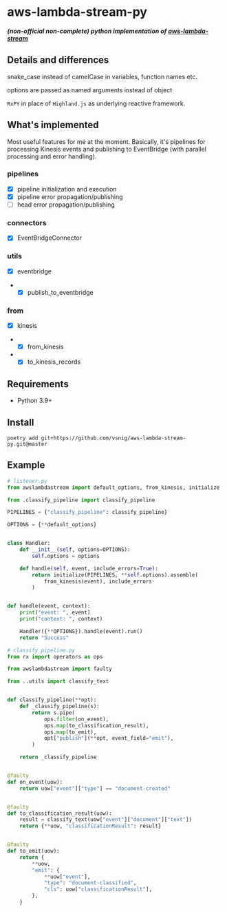 # aws-lambda-stream-py

**_(non-official non-complete) python implementation of [aws-lambda-stream](https://github.com/jgilbert01/aws-lambda-stream)_**

## Details and differences
snake_case instead of camelCase in variables, function names etc. 

options are passed as named arguments instead of object

`RxPY` in place of `Highland.js` as underlying reactive framework.

## What's implemented
Most useful features for me at the moment. Basically, it's pipelines for processing Kinesis events and publishing to EventBridge (with parallel processing and error handling).
### pipelines
 - [x]  pipeline initialization and execution
 - [x]  pipeline error propagation/publishing
 - [ ]  head error propagation/publishing

### connectors
- [x] EventBridgeConnector

### utils
- [x] eventbridge
- - [x]   publish_to_eventbridge

### from
- [x]  kinesis
- - [x] from_kinesis
- - [x] to_kinesis_records

## Requirements
- Python 3.9+

## Install
`poetry add git+https://github.com/vsnig/aws-lambda-stream-py.git@master`

## Example

```python
# listener.py
from awslambdastream import default_options, from_kinesis, initialize

from .classify_pipeline import classify_pipeline

PIPELINES = {"classify_pipeline": classify_pipeline}

OPTIONS = {**default_options}


class Handler:
    def __init__(self, options=OPTIONS):
        self.options = options

    def handle(self, event, include_errors=True):
        return initialize(PIPELINES, **self.options).assemble(
            from_kinesis(event), include_errors
        )


def handle(event, context):
    print("event: ", event)
    print("context: ", context)

    Handler({**OPTIONS}).handle(event).run()
    return "Success"
```

```python
# classify_pipeline.py
from rx import operators as ops

from awslambdastream import faulty

from ..utils import classify_text


def classify_pipeline(**opt):
    def _classify_pipeline(s):
        return s.pipe(
            ops.filter(on_event),
            ops.map(to_classification_result),
            ops.map(to_emit),
            opt["publish"](**opt, event_field="emit"),
        )

    return _classify_pipeline


@faulty
def on_event(uow):
    return uow["event"]["type"] == "document-created"


@faulty
def to_classification_result(uow):
    result = classify_text(uow["event"]["document"]["text"])
    return {**uow, "classificationResult": result}


@faulty
def to_emit(uow):
    return {
        **uow,
        "emit": {
            **uow["event"],
            "type": "document-classified",
            "cls": uow["classificationResult"],
        },
    }
```


